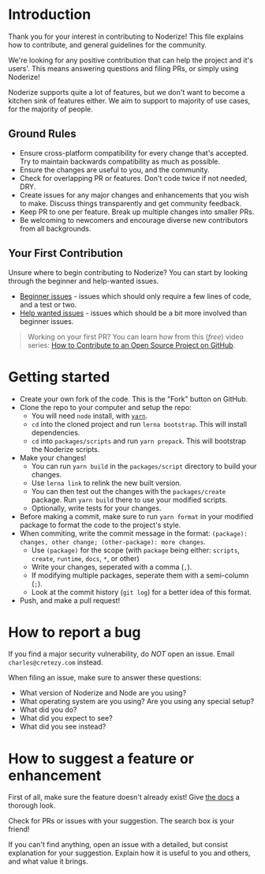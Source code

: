 # Introduction

Thank you for your interest in contributing to Noderize! This file explains how to contribute, and general guidelines for the community.

We're looking for any positive contribution that can help the project and it's users'. This means answering questions and filing PRs, or simply using Noderize!

Noderize supports quite a lot of features, but we don't want to become a kitchen sink of features either. We aim to support to majority of use cases, for the majority of people.

## Ground Rules

* Ensure cross-platform compatibility for every change that's accepted. Try to maintain backwards compatibility as much as possible.
* Ensure the changes are useful to you, and the community.
* Check for overlapping PR or features. Don't code twice if not needed, DRY.
* Create issues for any major changes and enhancements that you wish to make. Discuss things transparently and get community feedback.
* Keep PR to one per feature. Break up multiple changes into smaller PRs.
* Be welcoming to newcomers and encourage diverse new contributors from all backgrounds.

## Your First Contribution

Unsure where to begin contributing to Noderize? You can start by looking through the beginner and help-wanted issues.

* [Beginner issues](https://github.com/Cretezy/Noderize/issues?q=is%3Aissue+is%3Aopen+sort%3Aupdated-desc+label%3A%22good+first+issue%22) - issues which should only require a few lines of code, and a test or two.
* [Help wanted issues](https://github.com/Cretezy/Noderize/issues?q=is%3Aissue+is%3Aopen+sort%3Aupdated-desc+label%3A%22help+wanted%22) - issues which should be a bit more involved than beginner issues.

> Working on your first PR? You can learn how from this (*free*) video series: [How to Contribute to an Open Source Project on GitHub](https://egghead.io/series/how-to-contribute-to-an-open-source-project-on-github).

# Getting started

* Create your own fork of the code. This is the "Fork" button on GitHub.
* Clone the repo to your computer and setup the repo:
    * You will need `node` install, with [`yarn`](https://yarnpkg.com).
    * `cd` into the cloned project and run `lerna bootstrap`. This will install dependencies.
    * `cd` into `packages/scripts` and run `yarn prepack`. This will bootstrap the Noderize scripts.
* Make your changes!
    * You can run `yarn build` in the `packages/script` directory to build your changes.
    * Use `lerna link` to relink the new built version.
    * You can then test out the changes with the `packages/create` package. Run `yarn build` there to use your modified scripts.
    * Optionally, write tests for your changes.
* Before making a commit, make sure to run `yarn format` in your modified package to format the code to the project's style.
* When commiting, write the commit message in the format: `(package): changes, other change; (other-package): more changes`.
    * Use `(package)` for the scope (with `package` being either: `scripts`, `create`, `runtime`, `docs`, `*`, or other)
    * Write your changes, seperated with a comma (`,`).
    * If modifying multiple packages, seperate them with a semi-column (`;`).
    * Look at the commit history (`git log`) for a better idea of this format.
* Push, and make a pull request!

# How to report a bug

If you find a major security vulnerability, do *NOT* open an issue. Email `charles@cretezy.com` instead.

When filing an issue, make sure to answer these questions:

* What version of Noderize and Node are you using?
* What operating system are you using? Are you using any special setup?
* What did you do?
* What did you expect to see?
* What did you see instead?

# How to suggest a feature or enhancement

First of all, make sure the feature doesn't already exist! Give [the docs](https://noderize.js.org) a thorough look.

Check for PRs or issues with your suggestion. The search box is your friend!

If you can't find anything, open an issue with a detailed, but consist explanation for your suggestion.
Explain how it is useful to you and others, and what value it brings.
